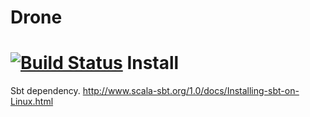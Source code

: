 # Drone
[![Build Status](https://travis-ci.org/capedrero/drone.svg?branch=master)](https://travis-ci.org/capedrero/drone)
Install
============
Sbt dependency.
http://www.scala-sbt.org/1.0/docs/Installing-sbt-on-Linux.html
